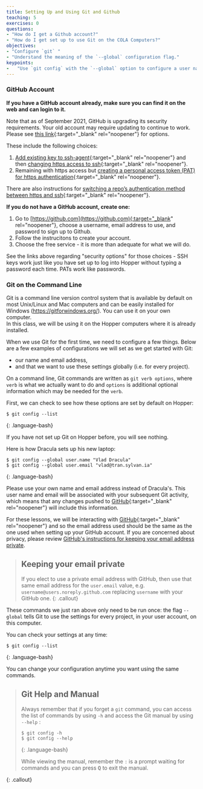 ```yaml
---
title: Setting Up and Using Git and Github
teaching: 5
exercises: 0
questions:
- "How do I get a Github account?"
- "How do I get set up to use Git on the COLA Computers?"
objectives:
- "Configure `git` "
- "Understand the meaning of the `--global` configuration flag."
keypoints:
-   "Use `git config` with the `--global` option to configure a user name and email address"
---
```


### GitHub Account

__If you have a GitHub account already, make sure you can find it on the web and can login to it.__

Note that as of September 2021, GitHub is upgrading its security requirements. Your old account may require updating to continue to work. Please see [this link](https://docs.github.com/en/github/authenticating-to-github/keeping-your-account-and-data-secure/updating-your-github-access-credentials){:target="_blank" rel="noopener"} for options.

These include the following choices:
1. [Add existing key to ssh-agent](https://docs.github.com/en/github/authenticating-to-github/connecting-to-github-with-ssh/adding-a-new-ssh-key-to-your-github-account){:target="_blank" rel="noopener"} and then [changing https access to ssh](https://docs.github.com/en/get-started/getting-started-with-git/managing-remote-repositories#switching-remote-urls-from-https-to-ssh"){:target="_blank" rel="noopener"}.
2. Remaining with https access but [creating a personal access token (PAT) for https authentication](https://docs.github.com/en/github/authenticating-to-github/keeping-your-account-and-data-secure/creating-a-personal-access-token){:target="_blank" rel="noopener"}.

There are also instructions for [switching a repo’s authentication method between https and ssh](https://docs.github.com/en/get-started/getting-started-with-git/managing-remote-repositories#switching-remote-urls-from-ssh-to-https){:target="_blank" rel="noopener"}.

__If you do not have a GitHub account, create one:__

1. Go to [https://github.com](https://github.com){:target="_blank" rel="noopener"}, choose a username, email address to use, and password to sign up to Github. 
2. Follow the instrucitons to create your account.
3. Choose the free service - it is more than adequate for what we will do.

See the links above regarding "security options" for those choices - SSH keys work just like 
you have set up to log into Hopper without typing a password each time. 
PATs work like passwords.


### Git on the Command Line

Git is a command line version control system that is available by default 
on most Unix/Linux and Mac computers and can be easily installed for Windows 
(https://gitforwindows.org/). You can use it on your own computer.  
In this class, we will be using it on the Hopper computers where it is already installed.

When we use Git for the first time,
we need to configure a few things. Below are a few examples
of configurations we will set as we get started with Git:

*   our name and email address,
*   and that we want to use these settings globally (i.e. for every project).

On a command line, Git commands are written as `git verb options`,
where `verb` is what we actually want to do and `options` is additional optional information which may be needed for the `verb`.

First, we can check to see how these options are set by default on Hopper:

~~~
$ git config --list
~~~
{: .language-bash}

If you have not set up Git on Hopper before, you will see nothing.

Here is how Dracula sets up his new laptop:
~~~
$ git config --global user.name "Vlad Dracula"
$ git config --global user.email "vlad@tran.sylvan.ia"
~~~
{: .language-bash}

Please use your own name and email address instead of Dracula's. This user name and email will be associated with your subsequent Git activity,
which means that any changes pushed to
[GitHub](https://github.com/){:target="_blank" rel="noopener"} will include this information.

For these lessons, we will be interacting with [GitHub](https://github.com/){:target="_blank" rel="noopener"} and so the email address used should be the same as the one used when setting up your GitHub account. If you are concerned about privacy, please review [GitHub's instructions for keeping your email address private][git-privacy]. 

>## Keeping your email private
>
>If you elect to use a private email address with GitHub, then use that same email address for the `user.email` value, e.g. `username@users.noreply.github.com` replacing `username` with your GitHub one.
{: .callout}


These commands we just ran above only need to be run once: the flag `--global` tells Git
to use the settings for every project, in your user account, on this computer.

You can check your settings at any time:

~~~
$ git config --list
~~~
{: .language-bash}

You can change your configuration anytime you want using the same commands.

> ## Git Help and Manual
>
> Always remember that if you forget a `git` command, you can access the list of commands by using `-h` and access the Git manual by using `--help` :
>
> ~~~
> $ git config -h
> $ git config --help
> ~~~
> {: .language-bash}
>
> While viewing the manual, remember the `:` is a prompt waiting for commands and you can press <kbd>Q</kbd> to exit the manual.
>
{: .callout}

[git-privacy]: https://help.github.com/articles/keeping-your-email-address-private/
